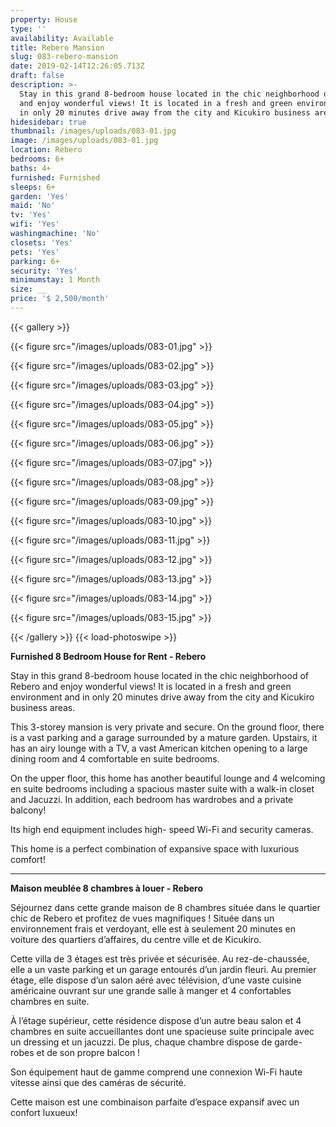```yaml
---
property: House
type: ''
availability: Available
title: Rebero Mansion
slug: 083-rebero-mansion
date: 2019-02-14T12:26:05.713Z
draft: false
description: >-
  Stay in this grand 8-bedroom house located in the chic neighborhood of Rebero
  and enjoy wonderful views! It is located in a fresh and green environment and
  in only 20 minutes drive away from the city and Kicukiro business areas.
hidesidebar: true
thumbnail: /images/uploads/083-01.jpg
image: /images/uploads/083-01.jpg
location: Rebero
bedrooms: 6+
baths: 4+
furnished: Furnished
sleeps: 6+
garden: 'Yes'
maid: 'No'
tv: 'Yes'
wifi: 'Yes'
washingmachine: 'No'
closets: 'Yes'
pets: 'Yes'
parking: 6+
security: 'Yes'
minimumstay: 1 Month
size: __
price: '$ 2,500/month'
---
```

{{< gallery >}} 

{{< figure src="/images/uploads/083-01.jpg" >}} 

{{< figure src="/images/uploads/083-02.jpg" >}}

 {{< figure src="/images/uploads/083-03.jpg" >}} 

{{< figure src="/images/uploads/083-04.jpg" >}}

{{< figure src="/images/uploads/083-05.jpg" >}}

 {{< figure src="/images/uploads/083-06.jpg" >}}

 {{< figure src="/images/uploads/083-07.jpg" >}}

 {{< figure src="/images/uploads/083-08.jpg" >}}

{{< figure src="/images/uploads/083-09.jpg" >}} 

{{< figure src="/images/uploads/083-10.jpg" >}}

 {{< figure src="/images/uploads/083-11.jpg" >}} 

{{< figure src="/images/uploads/083-12.jpg" >}}

{{< figure src="/images/uploads/083-13.jpg" >}}

{{< figure src="/images/uploads/083-14.jpg" >}}

{{< figure src="/images/uploads/083-15.jpg" >}}

 {{< /gallery >}} {{< load-photoswipe >}}

**Furnished 8 Bedroom House for Rent - Rebero**

Stay in this grand 8-bedroom house located in the chic neighborhood of Rebero and enjoy wonderful views! It is located in a fresh and green environment and in only 20 minutes drive away from the city and Kicukiro business areas.

This 3-storey mansion is very private and secure. On the ground floor, there is a vast parking and a garage surrounded by a mature garden. Upstairs, it has an airy lounge with a TV, a vast American kitchen opening to a large dining room and 4 comfortable en suite bedrooms. 

On the upper floor, this home has another beautiful lounge and 4 welcoming en suite bedrooms including a spacious master suite with a walk-in closet and Jacuzzi. In addition, each bedroom has wardrobes and a private balcony! 

Its high end equipment includes high- speed Wi-Fi and security cameras.

This home is a perfect combination of expansive space with luxurious comfort!

- - -

**Maison meublée 8 chambres à louer - Rebero**

Séjournez dans cette grande maison de 8 chambres située dans le quartier chic de Rebero et profitez de vues magnifiques ! Située dans un environnement frais et verdoyant, elle est à seulement 20 minutes en voiture des quartiers d’affaires, du centre ville et de Kicukiro.

Cette villa de 3 étages est très privée et sécurisée. Au rez-de-chaussée, elle a un vaste parking et un garage entourés d’un jardin fleuri. Au premier étage, elle dispose d’un salon aéré avec télévision, d’une vaste cuisine américaine ouvrant sur une grande salle à manger et 4 confortables chambres en suite.

À l’étage supérieur, cette résidence dispose d’un autre beau salon et 4 chambres en suite accueillantes dont une spacieuse suite principale avec un dressing et un jacuzzi. De plus, chaque chambre dispose de garde-robes et de son propre balcon !

Son équipement haut de gamme comprend une connexion Wi-Fi haute vitesse ainsi que des caméras de sécurité.

Cette maison est une combinaison parfaite d’espace expansif avec un confort luxueux!
